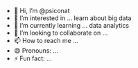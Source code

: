 - 👋 Hi, I’m @psiconat
- 👀 I’m interested in ... learn about big data 
- 🌱 I’m currently learning ... data analytics
- 💞️ I’m looking to collaborate on ... 
- 📫 How to reach me ...
- 😄 Pronouns: ...
- ⚡ Fun fact: ...

<!---
psiconat/psiconat is a ✨ special ✨ repository because its `README.md` (this file) appears on your GitHub profile.
You can click the Preview link to take a look at your changes.
--->
